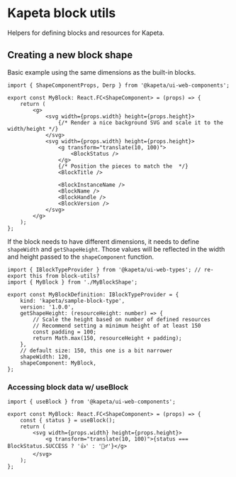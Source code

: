 # Kapeta block utils

Helpers for defining blocks and resources for Kapeta.

## Creating a new block shape

Basic example using the same dimensions as the built-in blocks.

```tsx
import { ShapeComponentProps, Derp } from '@kapeta/ui-web-components';

export const MyBlock: React.FC<ShapeComponent> = (props) => {
    return (
        <g>
            <svg width={props.width} height={props.height}>
                {/* Render a nice background SVG and scale it to the width/height */}
            </svg>
            <svg width={props.width} height={props.height}>
                <g transform="translate(10, 100)">
                    <BlockStatus />
                </g>
                {/* Position the pieces to match the  */}
                <BlockTitle />

                <BlockInstanceName />
                <BlockName />
                <BlockHandle />
                <BlockVersion />
            </svg>
        </g>
    );
};
```

If the block needs to have different dimensions, it needs to define `shapeWidth` and `getShapeHeight`.
Those values will be reflected in the width and height passed to the `shapeComponent` function.

```tsx
import { IBlockTypeProvider } from '@kapeta/ui-web-types'; // re-export this from block-utils?
import { MyBlock } from './MyBlockShape';

export const MyBlockDefinition: IBlockTypeProvider = {
    kind: 'kapeta/sample-block-type',
    version: '1.0.0',
    getShapeHeight: (resourceHeight: number) => {
        // Scale the height based on number of defined resources
        // Recommend setting a minimum height of at least 150
        const padding = 100;
        return Math.max(150, resourceHeight + padding);
    },
    // default size: 150, this one is a bit narrower
    shapeWidth: 120,
    shapeComponent: MyBlock,
};
```

### Accessing block data w/ useBlock

```tsx
import { useBlock } from '@kapeta/ui-web-components';

export const MyBlock: React.FC<ShapeComponent> = (props) => {
    const { status } = useBlock();
    return (
        <svg width={props.width} height={props.height}>
            <g transform="translate(10, 100)">{status === BlockStatus.SUCCESS ? '👍' : '🤷‍♂️'}</g>
        </svg>
    );
};
```
